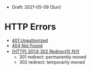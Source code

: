 * Draft: 2021-05-09 (Sun)
# HTTP Errors

* [401 Unauthorized](https://developer.mozilla.org/en-US/docs/Web/HTTP/Status/401)
* [404 Not Found](https://en.wikipedia.org/wiki/HTTP_404)
* [[HTTP] 301과 302 Redirect의 차이](https://nsinc.tistory.com/168)
  * 301 redirect: permanently moved
  * 302 redirect: temporarily moved
